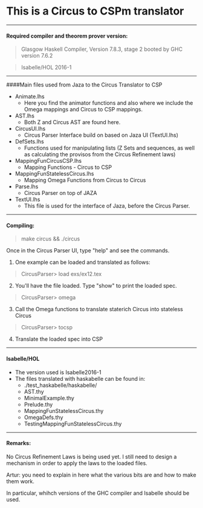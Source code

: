 # This is a Circus to CSPm translator

***
#### Required compiler and theorem prover version:

> Glasgow Haskell Compiler, Version 7.8.3, stage 2 booted by GHC version 7.6.2

> Isabelle/HOL 2016-1
***

####Main files used from Jaza to the Circus Translator to CSP

* Animate.lhs
	+ Here you find the animator functions and also where we include the Omega mappings and Circus to CSP mappings.
* AST.lhs
	+ Both Z and Circus AST are found here.
* CircusUI.lhs
	+ Circus Parser Interface build on based on Jaza UI (TextUI.lhs)
* DefSets.lhs
	+ Functions used for manipulating lists (Z Sets and sequences, as well as calculating the provisos from the Circus Refinement laws)
* MappingFunCircusCSP.lhs
	+ Mapping Functions - Circus to CSP
* MappingFunStatelessCircus.lhs
	+ Mapping Omega Functions from Circus to Circus
* Parse.lhs
	+ Circus Parser on top of JAZA
* TextUI.lhs
	+ This file is used for the interface of Jaza, before the Circus Parser.

***
#### Compiling:
> make circus && ./circus

Once in the Circus Parser UI, type "help" and see the commands.

1. One example can be loaded and translated as follows:

> CircusParser> load exs/ex12.tex

2. You'll have the file loaded. Type "show" to print the loaded spec.

> CircusParser> omega

3. Call the Omega functions to translate staterich Circus into stateless Circus

> CircusParser> tocsp

4. Translate the loaded spec into CSP


***
#### Isabelle/HOL

* The version used is Isabelle2016-1
* The files translated with haskabelle can be found in:
  + ./test_haskabelle/haskabelle/
  + AST.thy
  + MinimalExample.thy
  + Prelude.thy
  + MappingFunStatelessCircus.thy
  + OmegaDefs.thy
  + TestingMappingFunStatelessCircus.thy

***
#### Remarks:
No Circus Refinement Laws is being used yet. I still need to design
a mechanism in order to apply the laws to the loaded files.

Artur: you need to explain in here what the various bits are and how to make them work.

In particular, whihch versions of the GHC compiler and Isabelle should be used.